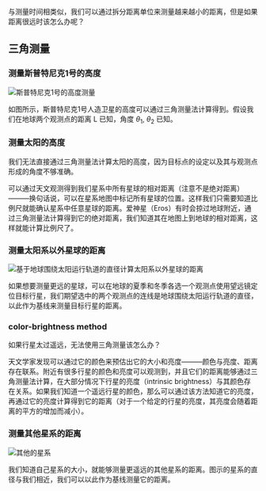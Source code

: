 与测量时间相类似，我们可以通过拆分距离单位来测量越来越小的距离，但是如果距离很远时该怎么办呢？

## 三角测量
### 测量斯普特尼克1号的高度
![斯普特尼克1号的高度测量](/assets/volume-1/fig-5-4.png)

如图所示，斯普特尼克1号人造卫星的高度可以通过三角测量法计算得到。假设我们在地球两个观测点的距离 L 已知，角度 $\theta$<sub>1</sub>, $\theta$<sub>2</sub> 已知。

### 测量太阳的高度
我们无法直接通过三角测量法计算太阳的高度，因为目标点的设定以及其与观测点形成的角度不够准确。

可以通过天文观测得到我们星系中所有星球的相对距离（注意不是绝对距离）———换句话说，可以在星系地图中标记所有星球的位置。这样我们只需要知道比例尺就能确认星系中任意星球的距离。爱神星（Eros）有时会掠过地球附近，通过三角测量法计算得到它的绝对距离，我们知道其在地图上到地球的相对距离，这样就能计算比例尺了。

### 测量太阳系以外星球的距离
![基于地球围绕太阳运行轨道的直径计算太阳系以外星球的距离](/assets/volume-1/fig-5-5.png)

如果想要测量更远的星球，可以在地球的夏季和冬季各选一个观测点使用望远镜定位目标行星，我们期望选中的两个观测点的连线是地球围绕太阳运行轨道的直径，以此作为基线来测量目标行星的距离。

### color-brightness method
如果行星太过遥远，无法使用三角测量该怎么办？

天文学家发现可以通过它的颜色来预估出它的大小和亮度———颜色与亮度、距离存在联系。附近有很多行星的颜色和亮度可以观测到，并且它们的距离能够通过三角测量法计算，在大部分情况下行星的亮度（intrinsic brightness）与其颜色存在关系。如果我们知道一个遥远行星的颜色，那么可以通过该方法知道它的亮度，再通过它的亮度计算得到它的距离（对于一个给定的行星的亮度，其亮度会随着距离的平方的增加而减小）。

### 测量其他星系的距离
![其他的星系](/assets/volume-1/fig-5-7.png)

我们知道自己星系的大小，就能够测量更遥远的其他星系的距离。图示的星系的直径与我们相近，我们可以以此作为基线测量它的距离。
